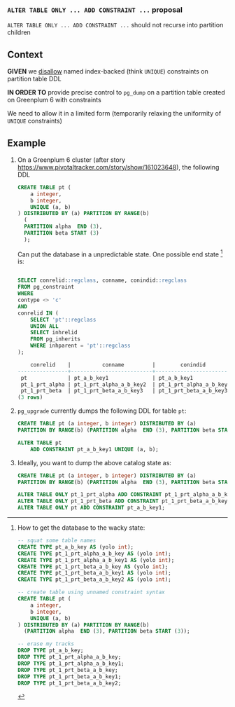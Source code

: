 ### `ALTER TABLE ONLY ... ADD CONSTRAINT ...` proposal
`ALTER TABLE ONLY ... ADD CONSTRAINT ...` should not recurse into partition children 

## Context
**GIVEN** we [disallow](disallow-named-constraint.md) named index-backed (think `UNIQUE`) constraints on partition table DDL

**IN ORDER TO** provide precise control to `pg_dump` on a partition table created on Greenplum 6 with constraints

We need to allow it in a limited form (temporarily relaxing the uniformity of `UNIQUE` constraints)

## Example

1. On a Greenplum 6 cluster (after story <https://www.pivotaltracker.com/story/show/161023648>), the following DDL

   ```sql
   CREATE TABLE pt (
       a integer,
       b integer,
       UNIQUE (a, b)
   ) DISTRIBUTED BY (a) PARTITION BY RANGE(b)
     (
     PARTITION alpha  END (3),
     PARTITION beta START (3)
     );

   ```

   Can put the database in a unpredictable state. One possible end state [^wacky_ddl] is:

   ```sql

   SELECT conrelid::regclass, conname, conindid::regclass
   FROM pg_constraint
   WHERE
   contype <> 'c'
   AND
   conrelid IN (
       SELECT 'pt'::regclass
       UNION ALL
       SELECT inhrelid
       FROM pg_inherits
       WHERE inhparent = 'pt'::regclass
   );

       conrelid    |          conname         |        conindid
   ----------------+--------------------------+-------------------------
    pt             | pt_a_b_key1              | pt_a_b_key1
    pt_1_prt_alpha | pt_1_prt_alpha_a_b_key2  | pt_1_prt_alpha_a_b_key2
    pt_1_prt_beta  | pt_1_prt_beta_a_b_key3   | pt_1_prt_beta_a_b_key3
   (3 rows)
   ```

1. `pg_upgrade` currently dumps the following DDL for table `pt`:

   ```sql
   CREATE TABLE pt (a integer, b integer) DISTRIBUTED BY (a)
   PARTITION BY RANGE(b) (PARTITION alpha  END (3), PARTITION beta START (3));

   ALTER TABLE pt
       ADD CONSTRAINT pt_a_b_key1 UNIQUE (a, b);

   ```

1. Ideally, you want to dump the above catalog state as:

   ```sql
   CREATE TABLE pt (a integer, b integer) DISTRIBUTED BY (a)
   PARTITION BY RANGE(b) (PARTITION alpha  END (3), PARTITION beta START (3));

   ALTER TABLE ONLY pt_1_prt_alpha ADD CONSTRAINT pt_1_prt_alpha_a_b_key1;
   ALTER TABLE ONLY pt_1_prt_beta ADD CONSTRAINT pt_1_prt_beta_a_b_key2;
   ALTER TABLE ONLY pt ADD CONSTRAINT pt_a_b_key1;
   ```


[^wacky_ddl]: How to get the database to the wacky state:

    ```sql
    -- squat some table names
    CREATE TYPE pt_a_b_key AS (yolo int);
    CREATE TYPE pt_1_prt_alpha_a_b_key AS (yolo int);
    CREATE TYPE pt_1_prt_alpha_a_b_key1 AS (yolo int);
    CREATE TYPE pt_1_prt_beta_a_b_key AS (yolo int);
    CREATE TYPE pt_1_prt_beta_a_b_key1 AS (yolo int);
    CREATE TYPE pt_1_prt_beta_a_b_key2 AS (yolo int);

    -- create table using unnamed constraint syntax
    CREATE TABLE pt (
        a integer,
        b integer,
        UNIQUE (a, b)
    ) DISTRIBUTED BY (a) PARTITION BY RANGE(b)
      (PARTITION alpha  END (3), PARTITION beta START (3));

    -- erase my tracks
    DROP TYPE pt_a_b_key;
    DROP TYPE pt_1_prt_alpha_a_b_key;
    DROP TYPE pt_1_prt_alpha_a_b_key1;
    DROP TYPE pt_1_prt_beta_a_b_key;
    DROP TYPE pt_1_prt_beta_a_b_key1;
    DROP TYPE pt_1_prt_beta_a_b_key2;
    ```
